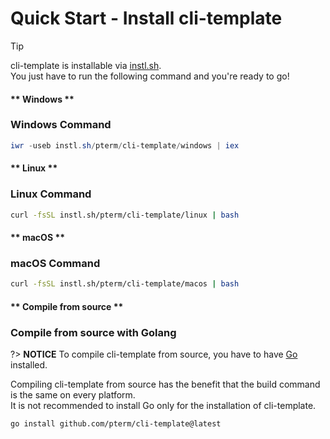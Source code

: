 # Quick Start - Install cli-template

> [!TIP]
> cli-template is installable via [instl.sh](https://instl.sh).\
> You just have to run the following command and you're ready to go!

<!-- tabs:start -->

#### ** Windows **

### Windows Command

```powershell
iwr -useb instl.sh/pterm/cli-template/windows | iex
```

#### ** Linux **

### Linux Command

```bash
curl -fsSL instl.sh/pterm/cli-template/linux | bash
```

#### ** macOS **

### macOS Command

```bash
curl -fsSL instl.sh/pterm/cli-template/macos | bash
```

#### ** Compile from source **

### Compile from source with Golang

?> **NOTICE**
To compile cli-template from source, you have to have [Go](https://golang.org/) installed.

Compiling cli-template from source has the benefit that the build command is the same on every platform.\
It is not recommended to install Go only for the installation of cli-template.

```command
go install github.com/pterm/cli-template@latest
```

<!-- tabs:end -->
